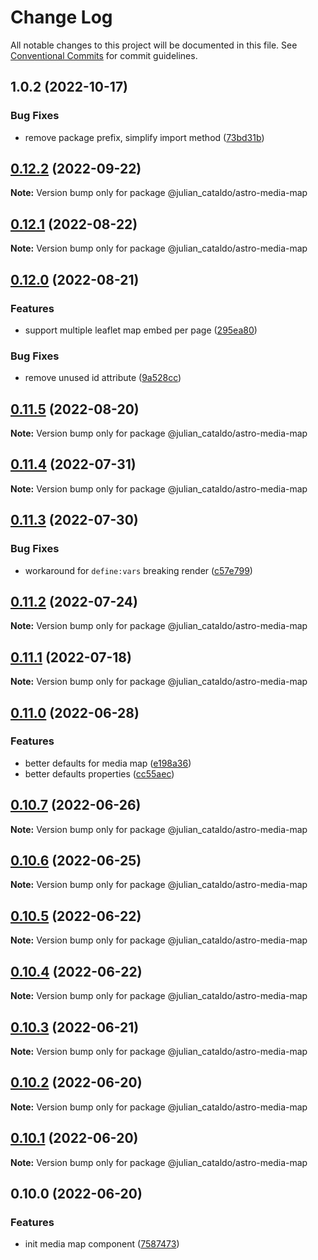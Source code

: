# Change Log

All notable changes to this project will be documented in this file.
See [Conventional Commits](https://conventionalcommits.org) for commit guidelines.

## 1.0.2 (2022-10-17)


### Bug Fixes

* remove package prefix, simplify import method ([73bd31b](https://github.com/JulianCataldo/web-garden/commit/73bd31bf1f501624036a74a3f19c5bf83cc9c0a4))



## [0.12.2](https://github.com/JulianCataldo/web-garden/compare/@julian_cataldo/astro-media-map@0.12.1...@julian_cataldo/astro-media-map@0.12.2) (2022-09-22)

**Note:** Version bump only for package @julian_cataldo/astro-media-map





## [0.12.1](https://github.com/JulianCataldo/web-garden/compare/@julian_cataldo/astro-media-map@0.12.0...@julian_cataldo/astro-media-map@0.12.1) (2022-08-22)

**Note:** Version bump only for package @julian_cataldo/astro-media-map





## [0.12.0](https://github.com/JulianCataldo/web-garden/compare/@julian_cataldo/astro-media-map@0.11.5...@julian_cataldo/astro-media-map@0.12.0) (2022-08-21)


### Features

* support multiple leaflet map embed per page ([295ea80](https://github.com/JulianCataldo/web-garden/commit/295ea80812f39c801580d209957b37be84b568bd))


### Bug Fixes

* remove unused id attribute ([9a528cc](https://github.com/JulianCataldo/web-garden/commit/9a528cc38e856efe72a21fac0608e4430e6efcc0))



## [0.11.5](https://github.com/JulianCataldo/web-garden/compare/@julian_cataldo/astro-media-map@0.11.4...@julian_cataldo/astro-media-map@0.11.5) (2022-08-20)

**Note:** Version bump only for package @julian_cataldo/astro-media-map





## [0.11.4](https://github.com/JulianCataldo/web-garden/compare/@julian_cataldo/astro-media-map@0.11.3...@julian_cataldo/astro-media-map@0.11.4) (2022-07-31)

**Note:** Version bump only for package @julian_cataldo/astro-media-map





## [0.11.3](https://github.com/JulianCataldo/web-garden/compare/@julian_cataldo/astro-media-map@0.11.2...@julian_cataldo/astro-media-map@0.11.3) (2022-07-30)


### Bug Fixes

* workaround for `define:vars` breaking render ([c57e799](https://github.com/JulianCataldo/web-garden/commit/c57e7995cbcb990855e8c724190f0700120b6af1))



## [0.11.2](https://github.com/JulianCataldo/web-garden/compare/@julian_cataldo/astro-media-map@0.11.1...@julian_cataldo/astro-media-map@0.11.2) (2022-07-24)

**Note:** Version bump only for package @julian_cataldo/astro-media-map





## [0.11.1](https://github.com/JulianCataldo/web-garden/compare/@julian_cataldo/astro-media-map@0.11.0...@julian_cataldo/astro-media-map@0.11.1) (2022-07-18)

**Note:** Version bump only for package @julian_cataldo/astro-media-map

## [0.11.0](https://github.com/JulianCataldo/web-garden/compare/@julian_cataldo/astro-media-map@0.10.7...@julian_cataldo/astro-media-map@0.11.0) (2022-06-28)

### Features

- better defaults for media map ([e198a36](https://github.com/JulianCataldo/web-garden/commit/e198a364989e5d8571d1357b3331d4ae2ce9dee6))
- better defaults properties ([cc55aec](https://github.com/JulianCataldo/web-garden/commit/cc55aecd0ea8051ab268c391cb5a28372d7ca896))

## [0.10.7](https://github.com/JulianCataldo/web-garden/compare/@julian_cataldo/astro-media-map@0.10.6...@julian_cataldo/astro-media-map@0.10.7) (2022-06-26)

**Note:** Version bump only for package @julian_cataldo/astro-media-map

## [0.10.6](https://github.com/JulianCataldo/web-garden/compare/@julian_cataldo/astro-media-map@0.10.5...@julian_cataldo/astro-media-map@0.10.6) (2022-06-25)

**Note:** Version bump only for package @julian_cataldo/astro-media-map

## [0.10.5](https://github.com/JulianCataldo/web-garden/compare/@julian_cataldo/astro-media-map@0.10.4...@julian_cataldo/astro-media-map@0.10.5) (2022-06-22)

**Note:** Version bump only for package @julian_cataldo/astro-media-map

## [0.10.4](https://github.com/JulianCataldo/web-garden/compare/@julian_cataldo/astro-media-map@0.10.3...@julian_cataldo/astro-media-map@0.10.4) (2022-06-22)

**Note:** Version bump only for package @julian_cataldo/astro-media-map

## [0.10.3](https://github.com/JulianCataldo/web-garden/compare/@julian_cataldo/astro-media-map@0.10.2...@julian_cataldo/astro-media-map@0.10.3) (2022-06-21)

**Note:** Version bump only for package @julian_cataldo/astro-media-map

## [0.10.2](https://github.com/JulianCataldo/web-garden/compare/@julian_cataldo/astro-media-map@0.10.1...@julian_cataldo/astro-media-map@0.10.2) (2022-06-20)

**Note:** Version bump only for package @julian_cataldo/astro-media-map

## [0.10.1](https://github.com/JulianCataldo/web-garden/compare/@julian_cataldo/astro-media-map@0.10.0...@julian_cataldo/astro-media-map@0.10.1) (2022-06-20)

**Note:** Version bump only for package @julian_cataldo/astro-media-map

## 0.10.0 (2022-06-20)

### Features

- init media map component ([7587473](https://github.com/JulianCataldo/web-garden/commit/75874736b81656ca602db81fe86c7f8efaffca96))
